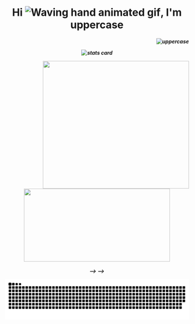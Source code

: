 <h1 align="center">Hi <img src="https://raw.githubusercontent.com/nixin72/nixin72/master/wave.gif" 
         alt="Waving hand animated gif"
         height="45"
         width="45" />, I'm uppercase </h1>
<h5 align="center">

<p align="right"> <img src="https://komarev.com/ghpvc/?username=3kl0y47r1&color=0e75b6" alt="uppercase"> </p>

<p>
<!-- <a align= "center" href="https://github.com/uppercasee"> -->
<img alt= "stats card" height="200px" width="400" src="https://github-readme-streak-stats.herokuapp.com/?user=uppercasee&theme=radical">
</p>
<p>
<img align="right" height="350" width="400" src="https://cdn.dribbble.com/users/2238041/screenshots/4763918/working.gif" /> </a>
</p>
<p>
<img height="200px" width="400" src="https://github-readme-stats.vercel.app/api?username=uppercasee&count_private=true&theme=radical&show_icons=true" />
</p>


<!-- ## STATS -->
<!-- <!-- ![Top Langs](https://github-readme-stats.vercel.app/api/top-langs/?username=uppercasee&layout=compact&theme=tokyonight) --> -->

<!-- ![uppercase's GitHub stats](https://github-readme-stats.vercel.app/api?username=uppercasee&show_icons=true&theme=highcontrast) -->

<!-- <!-- ![Top Langs](https://github-readme-stats.vercel.app/api/top-langs/?username=uppercasee&layout=compact&theme=highcontrast) --> -->

<!-- ![Streaks](https://github-readme-streak-stats.herokuapp.com/?user=uppercasee&theme=highcontrast) -->

<!-- ## 🎧 listening to: -->
<!-- ![Spotify](https://spotify-github-profile.vercel.app/api/view.svg?uid=g8tveadcopoan4zub26am8xyy&cover_image=true&theme=novatorem&bar_color=53b14f&bar_color_cover=true) -->

<p align="center">
  <img src="https://github.com/uppercasee/uppercasee/raw/output/github-contribution-grid-snake.svg" alt="snake"></center>
</p>
